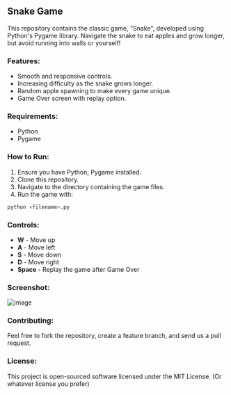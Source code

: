 ## Snake Game

This repository contains the classic game, "Snake", developed using Python's Pygame library. Navigate the snake to eat apples and grow longer, but avoid running into walls or yourself!

### Features:
- Smooth and responsive controls.
- Increasing difficulty as the snake grows longer.
- Random apple spawning to make every game unique.
- Game Over screen with replay option.

### Requirements:
- Python
- Pygame

### How to Run:
1. Ensure you have Python, Pygame installed.
2. Clone this repository.
3. Navigate to the directory containing the game files.
4. Run the game with:
```bash
python <filename>.py
```

### Controls:
- **W** - Move up
- **A** - Move left
- **S** - Move down
- **D** - Move right
- **Space** - Replay the game after Game Over

### Screenshot:
![image](https://github.com/kamil-caly/snake/assets/66841315/b0e10c8a-f3bc-40fa-81c6-41546d7037ab)

### Contributing:
Feel free to fork the repository, create a feature branch, and send us a pull request.

### License:
This project is open-sourced software licensed under the MIT License. (Or whatever license you prefer)
